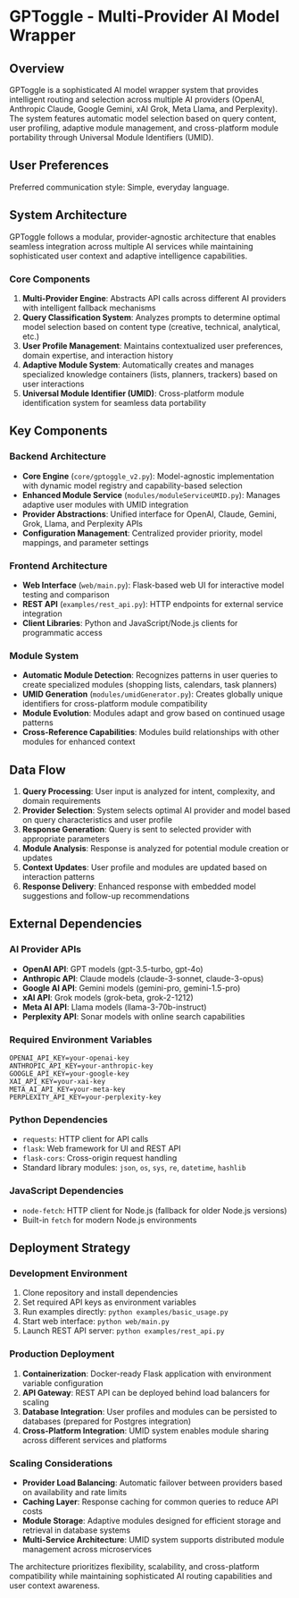 # GPToggle - Multi-Provider AI Model Wrapper

## Overview

GPToggle is a sophisticated AI model wrapper system that provides intelligent routing and selection across multiple AI providers (OpenAI, Anthropic Claude, Google Gemini, xAI Grok, Meta Llama, and Perplexity). The system features automatic model selection based on query content, user profiling, adaptive module management, and cross-platform module portability through Universal Module Identifiers (UMID).

## User Preferences

Preferred communication style: Simple, everyday language.

## System Architecture

GPToggle follows a modular, provider-agnostic architecture that enables seamless integration across multiple AI services while maintaining sophisticated user context and adaptive intelligence capabilities.

### Core Components

1. **Multi-Provider Engine**: Abstracts API calls across different AI providers with intelligent fallback mechanisms
2. **Query Classification System**: Analyzes prompts to determine optimal model selection based on content type (creative, technical, analytical, etc.)
3. **User Profile Management**: Maintains contextualized user preferences, domain expertise, and interaction history
4. **Adaptive Module System**: Automatically creates and manages specialized knowledge containers (lists, planners, trackers) based on user interactions
5. **Universal Module Identifier (UMID)**: Cross-platform module identification system for seamless data portability

## Key Components

### Backend Architecture

- **Core Engine** (`core/gptoggle_v2.py`): Model-agnostic implementation with dynamic model registry and capability-based selection
- **Enhanced Module Service** (`modules/moduleServiceUMID.py`): Manages adaptive user modules with UMID integration
- **Provider Abstractions**: Unified interface for OpenAI, Claude, Gemini, Grok, Llama, and Perplexity APIs
- **Configuration Management**: Centralized provider priority, model mappings, and parameter settings

### Frontend Architecture

- **Web Interface** (`web/main.py`): Flask-based web UI for interactive model testing and comparison
- **REST API** (`examples/rest_api.py`): HTTP endpoints for external service integration
- **Client Libraries**: Python and JavaScript/Node.js clients for programmatic access

### Module System

- **Automatic Module Detection**: Recognizes patterns in user queries to create specialized modules (shopping lists, calendars, task planners)
- **UMID Generation** (`modules/umidGenerator.py`): Creates globally unique identifiers for cross-platform module compatibility
- **Module Evolution**: Modules adapt and grow based on continued usage patterns
- **Cross-Reference Capabilities**: Modules build relationships with other modules for enhanced context

## Data Flow

1. **Query Processing**: User input is analyzed for intent, complexity, and domain requirements
2. **Provider Selection**: System selects optimal AI provider and model based on query characteristics and user profile
3. **Response Generation**: Query is sent to selected provider with appropriate parameters
4. **Module Analysis**: Response is analyzed for potential module creation or updates
5. **Context Updates**: User profile and modules are updated based on interaction patterns
6. **Response Delivery**: Enhanced response with embedded model suggestions and follow-up recommendations

## External Dependencies

### AI Provider APIs
- **OpenAI API**: GPT models (gpt-3.5-turbo, gpt-4o)
- **Anthropic API**: Claude models (claude-3-sonnet, claude-3-opus)
- **Google AI API**: Gemini models (gemini-pro, gemini-1.5-pro)
- **xAI API**: Grok models (grok-beta, grok-2-1212)
- **Meta AI API**: Llama models (llama-3-70b-instruct)
- **Perplexity API**: Sonar models with online search capabilities

### Required Environment Variables
```
OPENAI_API_KEY=your-openai-key
ANTHROPIC_API_KEY=your-anthropic-key
GOOGLE_API_KEY=your-google-key
XAI_API_KEY=your-xai-key
META_AI_API_KEY=your-meta-key
PERPLEXITY_API_KEY=your-perplexity-key
```

### Python Dependencies
- `requests`: HTTP client for API calls
- `flask`: Web framework for UI and REST API
- `flask-cors`: Cross-origin request handling
- Standard library modules: `json`, `os`, `sys`, `re`, `datetime`, `hashlib`

### JavaScript Dependencies
- `node-fetch`: HTTP client for Node.js (fallback for older Node.js versions)
- Built-in `fetch` for modern Node.js environments

## Deployment Strategy

### Development Environment
1. Clone repository and install dependencies
2. Set required API keys as environment variables
3. Run examples directly: `python examples/basic_usage.py`
4. Start web interface: `python web/main.py`
5. Launch REST API server: `python examples/rest_api.py`

### Production Deployment
1. **Containerization**: Docker-ready Flask application with environment variable configuration
2. **API Gateway**: REST API can be deployed behind load balancers for scaling
3. **Database Integration**: User profiles and modules can be persisted to databases (prepared for Postgres integration)
4. **Cross-Platform Integration**: UMID system enables module sharing across different services and platforms

### Scaling Considerations
- **Provider Load Balancing**: Automatic failover between providers based on availability and rate limits
- **Caching Layer**: Response caching for common queries to reduce API costs
- **Module Storage**: Adaptive modules designed for efficient storage and retrieval in database systems
- **Multi-Service Architecture**: UMID system supports distributed module management across microservices

The architecture prioritizes flexibility, scalability, and cross-platform compatibility while maintaining sophisticated AI routing capabilities and user context awareness.